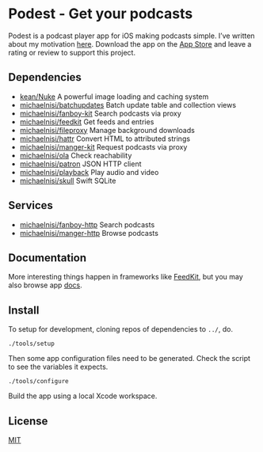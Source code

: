 # Podest - Get your podcasts

Podest is a podcast player app for iOS making podcasts simple. I’ve written about my motivation [here](https://troubled.pro/2018/10/podest.html). Download the app on the [App Store](https://itunes.apple.com/us/app/podest/id794983364) and leave a rating or review to support this project.

## Dependencies

- [kean/Nuke](https://github.com/kean/Nuke) A powerful image loading and caching system
- [michaelnisi/batchupdates](https://github.com/michaelnisi/batchupdates) Batch update table and collection views
- [michaelnisi/fanboy-kit](https://github.com/michaelnisi/fanboy-kit) Search podcasts via proxy
- [michaelnisi/feedkit](https://github.com/michaelnisi/feedkit) Get feeds and entries
- [michaelnisi/fileproxy](https://github.com/michaelnisi/fileproxy) Manage background downloads
- [michaelnisi/hattr](https://github.com/michaelnisi/hattr) Convert HTML to attributed strings
- [michaelnisi/manger-kit](https://github.com/michaelnisi/manger-kit) Request podcasts via proxy
- [michaelnisi/ola](https://github.com/michaelnisi/ola) Check reachability
- [michaelnisi/patron](https://github.com/michaelnisi/patron) JSON HTTP client
- [michaelnisi/playback](https://github.com/michaelnisi/playback) Play audio and video
- [michaelnisi/skull](https://github.com/michaelnisi/skull) Swift SQLite

## Services

- [michaelnisi/fanboy-http](https://github.com/michaelnisi/fanboy-http) Search podcasts
- [michaelnisi/manger-http](https://github.com/michaelnisi/manger-http) Browse podcasts

## Documentation

More interesting things happen in frameworks like [FeedKit](https://github.com/michaelnisi/feedkit), but you may also browse app [docs](https://michaelnisi.github.io/podest/index.html).

## Install

To setup for development, cloning repos of dependencies to `../`, do.

```
./tools/setup
```

Then some app configuration files need to be generated. Check the script to see the variables it expects.

```
./tools/configure
```

Build the app using a local Xcode workspace.

## License

[MIT](https://raw.github.com/michaelnisi/podest/master/LICENSE)
